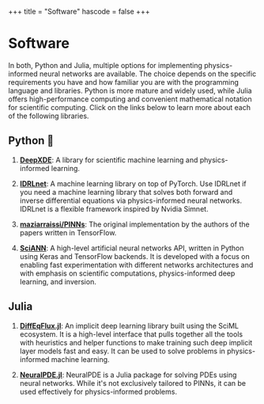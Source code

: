 +++
title = "Software"
hascode = false
+++

# Software

In both, Python and Julia, multiple options for implementing physics-informed neural networks are available. The choice depends on the specific requirements you have and how familiar you are with the programming language and libraries. Python is more mature and widely used, while Julia offers high-performance computing and convenient mathematical notation for scientific computing. Click on the links below to learn more about each of the following libraries.

## Python :snake:

1. **[DeepXDE](https://deepxde.readthedocs.io/en/latest/?badge=latest)**:
   A library for scientific machine learning and physics-informed learning.

1. **[IDRLnet](https://idrlnet.readthedocs.io/en/latest/)**:
   A machine learning library on top of PyTorch. Use IDRLnet if you need a machine learning library that solves both forward and inverse differential equations via physics-informed neural networks. IDRLnet is a flexible framework inspired by Nvidia Simnet.

1. **[maziarraissi/PINNs](https://github.com/maziarraissi/PINNs)**:
    The original implementation by the authors of the papers written in TensorFlow.

1. **[SciANN](https://www.sciann.com/)**:
   A high-level artificial neural networks API, written in Python using Keras and TensorFlow backends. It is developed with a focus on enabling fast experimentation with different networks architectures and with emphasis on scientific computations, physics-informed deep learning, and inversion.

## Julia

1. **[DiffEqFlux.jl](https://docs.sciml.ai/DiffEqFlux/stable/)**:
   An implicit deep learning library built using the SciML ecosystem. It is a high-level interface that pulls together all the tools with heuristics and helper functions to make training such deep implicit layer models fast and easy. It can be used to solve problems in physics-informed machine learning.

1. **[NeuralPDE.jl](https://docs.sciml.ai/NeuralPDE/stable/)**:
   NeuralPDE is a Julia package for solving PDEs using neural networks. While it's not exclusively tailored to PINNs, it can be used effectively for physics-informed problems.
